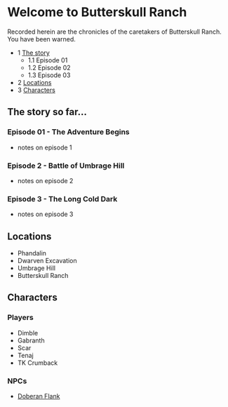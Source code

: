 # Welcome to Butterskull Ranch
Recorded herein are the chronicles of the caretakers of Butterskull Ranch. You have been warned.

* 1 [The story](#the-story-so-far...)
    * 1.1 Episode 01
    * 1.2 Episode 02
    * 1.3 Episode 03
* 2 [Locations](#locations)
* 3 [Characters](#characters)

## The story so far...
### Episode 01 - The Adventure Begins
* notes on episode 1

### Episode 2 - Battle of Umbrage Hill
* notes on episode 2

### Episode 3 - The Long Cold Dark
* notes on episode 3

## Locations
* Phandalin
* Dwarven Excavation
* Umbrage Hill
* Butterskull Ranch

## Characters
### Players
* Dimble
* Gabranth
* Scar
* Tenaj
* TK Crumback

### NPCs
* [Doberan Flank](npc.md#doberan-flank)
